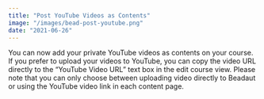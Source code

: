 ```yaml
---
title: "Post YouTube Videos as Contents"
image: "/images/bead-post-youtube.png"
date: "2021-06-26"
---
```


You can now add your private YouTube videos as contents on your course. If you prefer to upload your videos to YouTube, you can copy the video URL directly to the “YouTube Video URL” text box in the edit course view. Please note that you can only choose between uploading video directly to Beadaut or using the YouTube video link in each content page.
